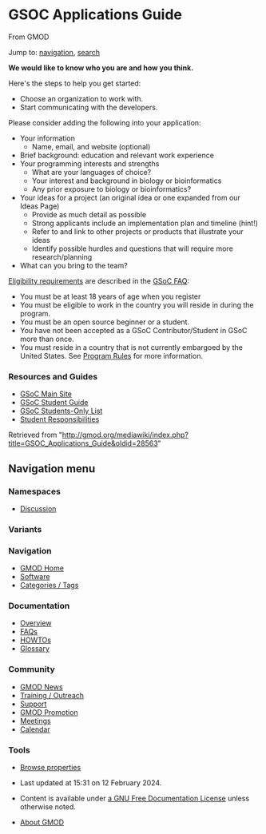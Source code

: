 <div id="mw-page-base" class="noprint">

</div>

<div id="mw-head-base" class="noprint">

</div>

<div id="content" class="mw-body" role="main">

<span id="top"></span>

<div id="mw-js-message" style="display:none;">

</div>



# <span dir="auto">GSOC Applications Guide</span>

<div id="bodyContent">

<div id="siteSub">

From GMOD

</div>

<div id="contentSub">

</div>

<div id="jump-to-nav" class="mw-jump">

Jump to: [navigation](#mw-navigation), [search](#p-search)

</div>

<div id="mw-content-text" class="mw-content-ltr" lang="en" dir="ltr">

**We would like to know who you are and how you think.**

  
Here's the steps to help you get started:

- Choose an organization to work with.
- Start communicating with the developers.

  
Please consider adding the following into your application:

- Your information
  - Name, email, and website (optional)
- Brief background: education and relevant work experience
- Your programming interests and strengths
  - What are your languages of choice?
  - Your interest and background in biology or bioinformatics
  - Any prior exposure to biology or bioinformatics?
- Your ideas for a project (an original idea or one expanded from our
  Ideas Page)
  - Provide as much detail as possible
  - Strong applicants include an implementation plan and timeline
    (hint!)
  - Refer to and link to other projects or products that illustrate your
    ideas
  - Identify possible hurdles and questions that will require more
    research/planning
- What can you bring to the team?

  
<a
href="https://developers.google.com/open-source/gsoc/faq#what_are_the_eligibility_requirements_for_participation#what_are_the_eligibility_requirements_for_participation"
class="external text" rel="nofollow">Eligibility requirements</a> are
described in the
<a href="https://developers.google.com/open-source/gsoc/faq"
class="external text" rel="nofollow">GSoC FAQ</a>:

- You must be at least 18 years of age when you register
- You must be eligible to work in the country you will reside in during
  the program.
- You must be an open source beginner or a student.
- You have not been accepted as a GSoC Contributor/Student in GSoC more
  than once.
- You must reside in a country that is not currently embargoed by the
  United States. See
  <a href="https://developers.google.com/open-source/gsoc/rules"
  class="external text" rel="nofollow">Program Rules</a> for more
  information.

### <span id="Resources_and_Guides" class="mw-headline">Resources and Guides</span>

- <a href="https://developers.google.com/open-source/gsoc/"
  class="external text" rel="nofollow">GSoC Main Site</a>
- <a
  href="https://developers.google.com/open-source/gsoc/resources/manual"
  class="external text" rel="nofollow">GSoC Student Guide</a>
- <a
  href="http://groups.google.com/group/google-summer-of-code-students-list"
  class="external text" rel="nofollow">GSoC Students-Only List</a>
- <a
  href="https://developers.google.com/open-source/gsoc/help/responsibilities#student_responsibilities#student_responsibilities"
  class="external text" rel="nofollow">Student Responsibilities</a>

</div>

<div class="printfooter">

Retrieved from
"<http://gmod.org/mediawiki/index.php?title=GSOC_Applications_Guide&oldid=28563>"

</div>

<div id="catlinks" class="catlinks catlinks-allhidden">

</div>

<div class="visualClear">

</div>

</div>

</div>

<div id="mw-navigation">

## Navigation menu

<div id="mw-head">



<div id="left-navigation">

<div id="p-namespaces" class="vectorTabs" role="navigation"
aria-labelledby="p-namespaces-label">

### Namespaces


- <span id="ca-talk"><a
  href="http://gmod.org/mediawiki/index.php?title=Talk:GSOC_Applications_Guide&amp;action=edit&amp;redlink=1"
  accesskey="t"
  title="Discussion about the content page [t]">Discussion</a></span>

</div>

<div id="p-variants" class="vectorMenu emptyPortlet" role="navigation"
aria-labelledby="p-variants-label">

### 

### Variants[](#)

<div class="menu">

</div>

</div>

</div>





</div>

</div>

</div>

<div id="mw-panel">

<div id="p-logo" role="banner">

<a href="Main_Page"
style="background-image: url(../images/GMOD-cogs.png);"
title="Visit the main page"></a>

</div>

<div id="p-Navigation" class="portal" role="navigation"
aria-labelledby="p-Navigation-label">

### Navigation

<div class="body">

- <span id="n-GMOD-Home">[GMOD Home](Main_Page)</span>
- <span id="n-Software">[Software](GMOD_Components)</span>
- <span id="n-Categories-.2F-Tags">[Categories /
  Tags](Categories)</span>

</div>

</div>

<div id="p-Documentation" class="portal" role="navigation"
aria-labelledby="p-Documentation-label">

### Documentation

<div class="body">

- <span id="n-Overview">[Overview](Overview)</span>
- <span id="n-FAQs">[FAQs](Category%3AFAQ)</span>
- <span id="n-HOWTOs">[HOWTOs](Category%3AHOWTO)</span>
- <span id="n-Glossary">[Glossary](Glossary)</span>

</div>

</div>

<div id="p-Community" class="portal" role="navigation"
aria-labelledby="p-Community-label">

### Community

<div class="body">

- <span id="n-GMOD-News">[GMOD News](GMOD_News)</span>
- <span id="n-Training-.2F-Outreach">[Training /
  Outreach](Training_and_Outreach)</span>
- <span id="n-Support">[Support](Support)</span>
- <span id="n-GMOD-Promotion">[GMOD Promotion](GMOD_Promotion)</span>
- <span id="n-Meetings">[Meetings](Meetings)</span>
- <span id="n-Calendar">[Calendar](Calendar)</span>

</div>

</div>

<div id="p-tb" class="portal" role="navigation"
aria-labelledby="p-tb-label">

### Tools

<div class="body">


- <span id="t-smwbrowselink"><a href="Special%3ABrowse/GSOC_Applications_Guide" rel="smw-browse">Browse
  properties</a></span>


</div>

</div>

</div>

</div>

<div id="footer" role="contentinfo">

- <span id="footer-info-lastmod">Last updated at 15:31 on 12 February
  2024.</span>
<!-- - <span id="footer-info-viewcount">14,346 page views.</span> -->
- <span id="footer-info-copyright">Content is available under
  <a href="http://www.gnu.org/licenses/fdl-1.3.html" class="external"
  rel="nofollow">a GNU Free Documentation License</a> unless otherwise
  noted.</span>

<!-- -->

- <span id="footer-places-about">[About
  GMOD](GMOD%3AAbout "GMOD%3AAbout")</span>

<!-- -->






</div>
